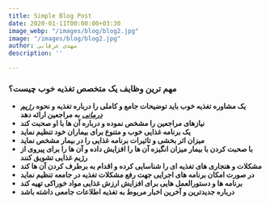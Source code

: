 ```yaml
---
title: Simple Blog Post
date: 2020-01-11T00:00:00+03:30
image_webp: "/images/blog/blog2.jpg"
image: "/images/blog/blog2.jpg"
author: مهدی عرفانی
description: ''

---
```

### مهم ترین وظایف یک متخصص تغذیه خوب چیست؟

* **یک مشاوره تغذیه خوب باید توضیحات جامع و کاملی را درباره تغذیه و نحوه** [**_رژیم درمانی_**](https://shadnoush.com/%d8%b1%da%98%db%8c%d9%85-%d8%af%d8%b1%d9%85%d8%a7%d9%86%db%8c/) **به مراجعین ارائه دهد**
* **نیازهای مراجعین را مشخص نموده و درباره آن ها با او صحبت کند**
* **یک برنامه غذایی خوب و متنوع برای بیماران خود تنظیم نماید**
* **میزان اثر بخشی و تاثیرات برنامه غذایی را در بیمار مشخص نماید**
* **با صحبت کردن با بیمار میزان انگیزه آن ها را افزایش داده و آن ها را برای پیروی از رژیم غذایی تشویق کنند**
* **مشکلات و هنجاری های تغذیه ای را شناسایی کرده و اقدام به برطرف کردن آن ها کند**
* **در صورت امکان برنامه های اجرایی جهت رفع مشکلات تغذیه در جامعه تنظیم نماید**
* **برنامه ها و دستورالعمل هایی برای افزایش ارزش غذایی مواد خوراکی تهیه کند**
* **درباره جدیدترین و آخرین اخبار مربوط به تغذیه اطلاعات جامعی داشته باشد**